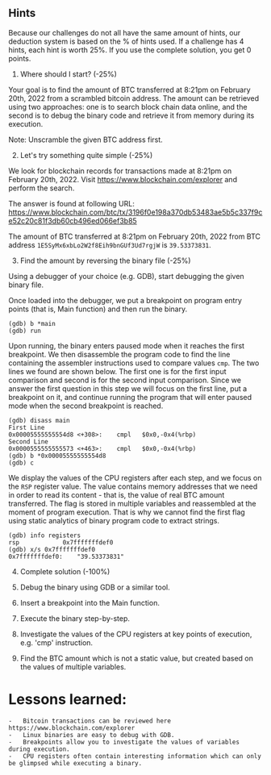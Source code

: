 ## Hints
Because our challenges do not all have the same amount of hints, our deduction system is based on the % of hints used. If a challenge has 4 hints, each hint is worth 25%. If you use the complete solution, you get 0 points.

1. Where should I start? (-25%)

Your goal is to find the amount of BTC transferred at 8:21pm on February 20th, 2022 from a scrambled bitcoin address. The amount can be retrieved using two approaches: one is to search block chain data online, and the second is to debug the binary code and retrieve it from memory during its execution.

Note: Unscramble the given BTC address first.

2. Let's try something quite simple (-25%)

We look for blockchain records for transactions made at 8:21pm on February 20th, 2022. Visit https://www.blockchain.com/explorer and perform the search.

The answer is found at following URL: https://www.blockchain.com/btc/tx/3196f0e198a370db53483ae5b5c337f9ce52c20c81f3db60cb496ed066ef3b85

The amount of BTC transferred at 8:21pm on February 20th, 2022 from BTC address `1E5SyMx6xbLo2W2f8Eih9bnGUf3Ud7rgjW` is `39.53373831`.

3. Find the amount by reversing the binary file (-25%)

Using a debugger of your choice (e.g. GDB), start debugging the given binary file.

Once loaded into the debugger, we put a breakpoint on program entry points (that is, Main function) and then run the binary.

```gdb
(gdb) b *main
(gdb) run
```
Upon running, the binary enters paused mode when it reaches the first breakpoint. We then disassemble the program code to find the line containing the assembler instructions used to compare values `cmp`. The two lines we found are shown below. The first one is for the first input comparison and second is for the second input comparison. Since we answer the first question in this step we will focus on the first line, put a breakpoint on it, and continue running the program that will enter paused mode when the second breakpoint is reached.

```gdb
(gdb) disass main
First Line
0x00005555555554d8 <+308>:    cmpl   $0x0,-0x4(%rbp)
Second Line
0x0000555555555573 <+463>:    cmpl   $0x0,-0x4(%rbp)
(gdb) b *0x00005555555554d8
(gdb) c
```
We display the values of the CPU registers after each step, and we focus on the `RSP` register value. The value contains memory addresses that we need in order to read its content - that is, the value of real BTC amount transferred. The flag is stored in multiple variables and reassembled at the moment of program execution. That is why we cannot find the first flag using static analytics of binary program code to extract strings.

```gdb
(gdb) info registers
rsp            0x7fffffffdef0
(gdb) x/s 0x7fffffffdef0
0x7fffffffdef0:    "39.53373831"
```

4. Complete solution (-100%)

1. Debug the binary using GDB or a similar tool.
2. Insert a breakpoint into the Main function.
3. Execute the binary step-by-step.
4. Investigate the values of the CPU registers at key points of execution, e.g. 'cmp' instruction.
5. Find the BTC amount which is not a static value, but created based on the values of multiple variables.
# Lessons learned:

    -   Bitcoin transactions can be reviewed here https://www.blockchain.com/explorer
    -   Linux binaries are easy to debug with GDB.
    -   Breakpoints allow you to investigate the values of variables during execution.
    -   CPU registers often contain interesting information which can only be glimpsed while executing a binary.
